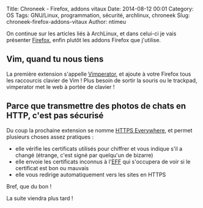 Title: Chroneek - Firefox, addons vitaux
Date: 2014-08-12 00:01
Category: OS
Tags: GNU/Linux, programmation, sécurité, archlinux, chroneek
Slug: chroneek-firefox-addons-vitaux
Author: ntimeu

On continue sur les articles liés à ArchLinux, et dans celui-ci je vais
présenter [Firefox](https://www.mozilla.org/en-US/firefox/new/), enfin plutôt
les addons Firefox que j'utilise.

## Vim, quand tu nous tiens
La première extension s'appelle
[Vimperator](http://www.vimperator.org/vimperator), et ajoute à votre Firefox
tous les raccourcis clavier de Vim ! Plus besoin de sortir la souris ou le
trackpad, vimperator met le web à portée de clavier !


## Parce que transmettre des photos de chats en HTTP, c'est pas sécurisé
Du coup la prochaine extension se nomme
[HTTPS Everywhere]("https://www.eff.org/https-everywhere), et permet plusieurs
choses assez pratiques :

* elle vérifie les certificats utilisés pour chiffrer et vous indique s'il a
changé (étrange, c'est signé par quelqu'un de bizarre)
* elle envoie les certificats inconnus à l'[EFF](https://www.eff.org/)
qui s'occupera de voir si le certificat est bon ou mauvais
* elle vous redirige automatiquement vers les sites en HTTPS

Bref, que du bon !


La suite viendra plus tard !
